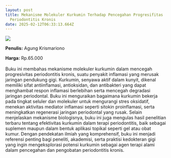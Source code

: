 ```yaml
---
layout: post
title: Mekanisme Molekuler Kurkumin Terhadap Pencegahan Progresifitas
  Periodontitis Kronis
date: 2025-02-12T06:33:13.664Z
---
```

![](/images/uploads/screenshot-2025-02-12-133223.jpg)

**P﻿enulis:** Agung Krismariono

**Harga:** Rp.65.000\
\
Buku ini membahas mekanisme molekuler kurkumin dalam mencegah progresivitas periodontitis kronis, suatu penyakit inflamasi yang merusak jaringan pendukung gigi. Kurkumin, senyawa aktif dalam kunyit, dikenal memiliki sifat antiinflamasi, antioksidan, dan antibakteri yang dapat menghambat respon inflamasi berlebihan serta mencegah degradasi jaringan periodontal. Buku ini menguraikan bagaimana kurkumin bekerja pada tingkat seluler dan molekuler untuk mengurangi stres oksidatif, menekan aktivitas mediator inflamasi seperti sitokin proinflamasi, serta meningkatkan regenerasi jaringan periodontal yang rusak.
	Selain menjelaskan mekanisme biologisnya, buku ini juga mengulas hasil penelitian terbaru tentang efektivitas kurkumin dalam terapi periodontitis, baik sebagai suplemen maupun dalam bentuk aplikasi topikal seperti gel atau obat kumur. Dengan pendekatan ilmiah yang komprehensif, buku ini menjadi referensi penting bagi peneliti, akademisi, serta praktisi kedokteran gigi yang ingin mengeksplorasi potensi kurkumin sebagai agen terapi alami dalam pencegahan dan pengobatan periodontitis kronis.